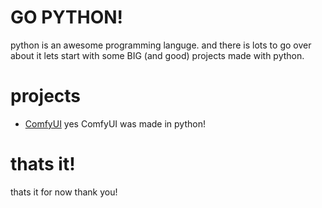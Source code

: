 # GO PYTHON!
python is an awesome programming languge. and there is lots to go over about it lets start with some BIG (and good) projects made with python.
# projects
+ [ComfyUI](https://github.com/comfyanonymous/comfyui) yes ComfyUI was made in python!
# thats it!
thats it for now thank you!
